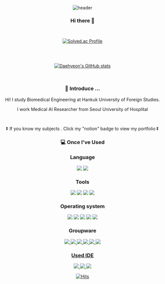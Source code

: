 <div align=center>
	

![header](https://capsule-render.vercel.app/api?type=wave&color=auto&height=300&section=header&text=🐧D.H%20Github&fontSize=90)
### Hi there 👋


<br/>

[![Solved.ac Profile](http://mazassumnida.wtf/api/v2/generate_badge?boj=dablro12)](https://solved.ac/dablro12/)

<br/>

<br/>

[![Daehyeon's GitHub stats](https://github-readme-stats.vercel.app/api?username=dablro12)](https://github.com/dablro12/github-readme-stats)

<br/>

### 🌱 Introduce ...
Hi! I study Biomedical Engineering at Hankuk University of Foreign Studies.

I work Medical AI Researcher from Seoul University of Hosplital 

<br/>

⏬  If you know my subjects . Click my "notion" badge to view my portfolio ⏬ 
        
	
###  💻 Once I've Used 

### Language
<img src="https://img.shields.io/badge/Python-3776AB?style=flat&logo=Python&logoColor=CC6699"/>
<img src="https://img.shields.io/badge/C-A8B9CC?style=flat&logo=C&logoColor=CC6699"/>

        
### Tools

<img src="https://img.shields.io/badge/OpenAI-412991?style=flat&logo=OpenAI&logoColor=CC6699"/>
<img src="https://img.shields.io/badge/scikit-learn-F7931E?style=flat&logo=scikit-learn&logoColor=CC6699"/>
<img src="https://img.shields.io/badge/JSON-000000?style=flat&logo=JSON&logoColor=CC6699"/>
<img src="https://img.shields.io/badge/Numpy-013243?style=flat&logo=Numpy&logoColor=CC6699"/>

        
### Operating system
<img src="https://img.shields.io/badge/Linux-FCC624?style=flat&logo=Linux&logoColor=CC6699"/>
<img src="https://img.shields.io/badge/CentOS-262577?style=flat&logo=CentOS&logoColor=CC6699"/>
<img src="https://img.shields.io/badge/Ubuntu-E95420?style=flat&logo=Ubuntu&logoColor=CC6699"/>
<img src="https://img.shields.io/badge/RedHat-EE0000?style=flat&logo=RedHat&logoColor=CC6699"/>
<img src="https://img.shields.io/badge/Kali linux-557C94?style=flat&logo=Kali linux&logoColor=CC6699"/>
  
### Groupware
	
<a href="https://github.com/dablro12" target="_blank"><img src="https://img.shields.io/badge/GitHub-181717?style=flat&logo=GitHub&logoColor=CC6699"/>
<a href="https://valiant-barnacle-6bf.notion.site/Personal-making-Me-fdc2342835e24f9391fe2dfe28e271d0" target="_blank"><img src="https://img.shields.io/badge/Notion-000000?style=flat&logo=Notion&logoColor=CC6699"/>
<img src="https://img.shields.io/badge/Slack-4A154B?style=flat&logo=Slack&logoColor=CC6699"/>
<img src="https://img.shields.io/badge/Docker-2496ED?style=flat&logo=Docker&logoColor=CC6699"/>
<img src="https://img.shields.io/badge/Kubernetes-326CE5?style=flat&logo=Kubernetes&logoColor=CC6699"/>
<img src="https://img.shields.io/badge/Discord-5865F2 ?style=flat&logo=Discord&logoColor=CC6699"/>
### Used IDE
<img src="https://img.shields.io/badge/Jupyter-F37626 ?style=flat&logo=Jupyter&logoColor=CC6699"/>
<img src="https://img.shields.io/badge/Visual Studio Code-007ACC?style=flat&logo=Visual Studio Code&logoColor=CC6699">
<img src="https://img.shields.io/badge/Google Colab-F9AB00?style=flat&logo=Google Colab&logoColor=CC6699">
	
	  
	  
	  
	  
	  
	  
  [![Hits](https://hits.seeyoufarm.com/api/count/incr/badge.svg?url=https%3A%2F%2Fgithub.com%2Fdablro12&count_bg=%2379C83D&title_bg=%23555555&icon=github.svg&icon_color=%23E7E7E7&title=hits&edge_flat=false)](https://hits.seeyoufarm.com)
	 
</div>
	
	
 
<!--
**dablro12/dablro12** is a ✨ _special_ ✨ repository because its `README.md` (this file) appears on your GitHub profile.

Here are some ideas to get you started:

- 🔭 I’m currently working on ...
- 🌱 I’m currently learning ...
- 👯 I’m looking to collaborate on ...
- 🤔 I’m looking for help with ...
- 💬 Ask me about ...
- 📫 How to reach me: ...
- 😄 Pronouns: ...
- ⚡ Fun fact: ...
-->
